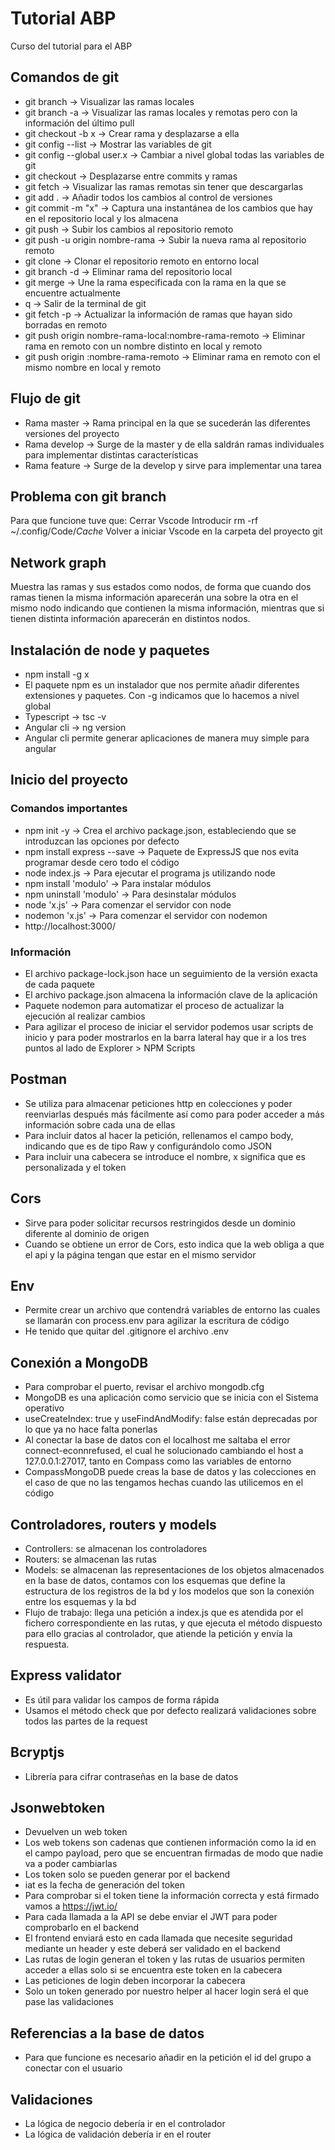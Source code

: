 # Tutorial ABP
Curso del tutorial para el ABP

## Comandos de git

- git branch -> Visualizar las ramas locales
- git branch -a -> Visualizar las ramas locales y remotas pero con la información del último pull
- git checkout -b x -> Crear rama y desplazarse a ella
- git config --list -> Mostrar las variables de git
- git config --global user.x -> Cambiar a nivel global todas las variables de git
- git checkout -> Desplazarse entre commits y ramas
- git fetch -> Visualizar las ramas remotas sin tener que descargarlas
- git add . -> Añadir todos los cambios al control de versiones
- git commit -m "x" -> Captura una instantánea de los cambios que hay en el repositorio local y los almacena
- git push -> Subir los cambios al repositorio remoto
- git push -u origin nombre-rama -> Subir la nueva rama al repositorio remoto
- git clone -> Clonar el repositorio remoto en entorno local
- git branch -d -> Eliminar rama del repositorio local
- git merge -> Une la rama especificada con la rama en la que se encuentre actualmente
- q -> Salir de la terminal de git
- git fetch -p -> Actualizar la información de ramas que hayan sido borradas en remoto
- git push origin nombre-rama-local:nombre-rama-remoto -> Eliminar rama en remoto con un nombre distinto en local y remoto
- git push origin :nombre-rama-remoto -> Eliminar rama en remoto con el mismo nombre en local y remoto

## Flujo de git

- Rama master -> Rama principal en la que se sucederán las diferentes versiones del proyecto
- Rama develop -> Surge de la master y de ella saldrán ramas individuales para implementar distintas características
- Rama feature -> Surge de la develop y sirve para implementar una tarea

## Problema con git branch

Para que funcione tuve que:
Cerrar Vscode
Introducir rm -rf ~/.config/Code/*Cache*
Volver a iniciar Vscode en la carpeta del proyecto git

## Network graph

Muestra las ramas y sus estados como nodos, de forma que cuando dos ramas tienen la misma información aparecerán una sobre la otra en el mismo nodo indicando que contienen la misma información, mientras que si tienen distinta información aparecerán en distintos nodos.

## Instalación de node y paquetes

- npm install -g x
- El paquete npm es un instalador que nos permite añadir diferentes extensiones y paquetes. Con -g indicamos que lo hacemos a nivel global
- Typescript -> tsc -v
- Angular cli -> ng version
- Angular cli permite generar aplicaciones de manera muy simple para angular

## Inicio del proyecto

### Comandos importantes

- npm init -y -> Crea el archivo package.json, estableciendo que se introduzcan las opciones por defecto
- npm install express --save -> Paquete de ExpressJS que nos evita programar desde cero todo el código
- node index.js -> Para ejecutar el programa js utilizando node
- npm install 'modulo' -> Para instalar módulos
- npm uninstall 'modulo' -> Para desinstalar módulos
- node 'x.js' -> Para comenzar el servidor con node
- nodemon 'x.js' -> Para comenzar el servidor con nodemon
- http://localhost:3000/


### Información

- El archivo package-lock.json hace un seguimiento de la versión exacta de cada paquete
- El archivo package.json almacena la información clave de la aplicación
- Paquete nodemon para automatizar el proceso de actualizar la ejecución al realizar cambios
- Para agilizar el proceso de iniciar el servidor podemos usar scripts de inicio y para poder mostrarlos en la barra lateral hay que ir a los tres puntos al lado de Explorer > NPM Scripts

## Postman 

- Se utiliza para almacenar peticiones http en colecciones y poder reenviarlas después más fácilmente así como para poder acceder a más información sobre cada una de ellas
- Para incluir datos al hacer la petición, rellenamos el campo body, indicando que es de tipo Raw y configurándolo como JSON
- Para incluir una cabecera se introduce el nombre, x significa que es personalizada y el token

## Cors

- Sirve para poder solicitar recursos restringidos desde un dominio diferente al dominio de origen
- Cuando se obtiene un error de Cors, esto indica que la web obliga a que el api y la página tengan que estar en el mismo servidor

## Env 

- Permite crear un archivo que contendrá variables de entorno las cuales se llamarán con process.env para agilizar la escritura de código
- He tenido que quitar del .gitignore el archivo .env

## Conexión a MongoDB

- Para comprobar el puerto, revisar el archivo mongodb.cfg
- MongoDB es una aplicación como servicio que se inicia con el Sistema operativo
- useCreateIndex: true y useFindAndModify: false están deprecadas por lo que ya no hace falta ponerlas
- Al conectar la base de datos con el localhost me saltaba el error connect-econnrefused, el cual he solucionado cambiando el host a 127.0.0.1:27017, tanto en Compass como las variables de entorno
- CompassMongoDB puede creas la base de datos y las colecciones en el caso de que no las tengamos hechas cuando las utilicemos en el código

## Controladores, routers y models

- Controllers: se almacenan los controladores
- Routers: se almacenan las rutas
- Models: se almacenan las representaciones de los objetos almacenados en la base de datos, contamos con los esquemas que define la estructura de los registros de la bd y los modelos que son la conexión entre los esquemas y la bd
- Flujo de trabajo: llega una petición a index.js que es atendida por el fichero correspondiente en las rutas, y que ejecuta el método dispuesto para ello gracias al controlador, que atiende la petición y envía la respuesta.

## Express validator

- Es útil para validar los campos de forma rápida
- Usamos el método check que por defecto realizará validaciones sobre todos las partes de la request

## Bcryptjs

- Librería para cifrar contraseñas en la base de datos

## Jsonwebtoken

- Devuelven un web token
- Los web tokens son cadenas que contienen información como la id en el campo payload, pero que se encuentran firmadas de modo que nadie va a poder cambiarlas
- Los token solo se pueden generar por el backend
- iat es la fecha de generación del token
- Para comprobar si el token tiene la información correcta y está firmado vamos a https://jwt.io/
- Para cada llamada a la API se debe enviar el JWT para poder comprobarlo en el backend
- El frontend enviará esto en cada llamada que necesite seguridad mediante un header y este deberá ser validado en el backend
- Las rutas de login generan el token y las rutas de usuarios permiten acceder a ellas solo si se encuentra este token en la cabecera
- Las peticiones de login deben incorporar la cabecera
- Solo un token generado por nuestro helper al hacer login será el que pase las validaciones

## Referencias a la base de datos

- Para que funcione es necesario añadir en la petición el id del grupo a conectar con el usuario

## Validaciones

- La lógica de negocio debería ir en el controlador
- La lógica de validación debería ir en el router